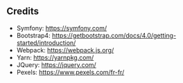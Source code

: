 ## Credits
- Symfony: https://symfony.com/
- Bootstrap4: https://getbootstrap.com/docs/4.0/getting-started/introduction/
- Webpack: https://webpack.js.org/
- Yarn: https://yarnpkg.com/
- JQuery: https://jquery.com/
- Pexels: https://www.pexels.com/fr-fr/
